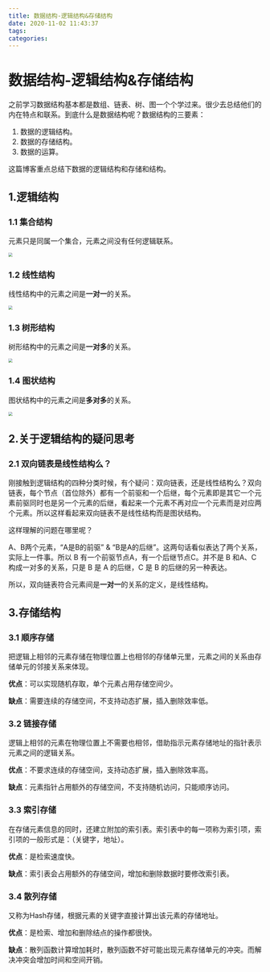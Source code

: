 ```yaml
---
title: 数据结构-逻辑结构&存储结构
date: 2020-11-02 11:43:37
tags:
categories:
---
```

# 数据结构-逻辑结构&存储结构

之前学习数据结构基本都是数组、链表、树、图一个个学过来。很少去总结他们的内在特点和联系。到底什么是数据结构呢？数据结构的三要素：

1. 数据的逻辑结构。
2. 数据的存储结构。
3. 数据的运算。

这篇博客重点总结下数据的逻辑结构和存储和结构。

## 1.逻辑结构

### 1.1 集合结构

元素只是同属一个集合，元素之间没有任何逻辑联系。

<img src="https://stonerivers.oss-cn-beijing.aliyuncs.com/7TKOAFERXAFR9D96GGQT.png" style="zoom:50%;" />

### 1.2 线性结构

线性结构中的元素之间是**一对一**的关系。

<img src="https://stonerivers.oss-cn-beijing.aliyuncs.com/UJ8R4H7ES3K75M3IJCJJ.png" style="zoom:50%;" />

### 1.3 树形结构

树形结构中的元素之间是**一对多**的关系。

<img src="https://stonerivers.oss-cn-beijing.aliyuncs.com/06Y4TGDLP7AW3VDKDRF7.png" style="zoom:50%;" />

### 1.4 图状结构

图状结构中的元素之间是**多对多**的关系。

<img src="https://stonerivers.oss-cn-beijing.aliyuncs.com/QFY4KVIMCRDE6J6K8EG3.png" style="zoom:50%;" />

## 2.关于逻辑结构的疑问思考

### 2.1 双向链表是线性结构么？

刚接触到逻辑结构的四种分类时候，有个疑问：双向链表，还是线性结构么？双向链表，每个节点（首位除外）都有一个前驱和一个后继，每个元素即是其它一个元素前驱同时也是另一个元素的后继，看起来一个元素不再对应一个元素而是对应两个元素。所以这样看起来双向链表不是线性结构而是图状结构。

这样理解的问题在哪里呢？

A、B两个元素，“A是B的前驱” & “B是A的后继”。这两句话看似表达了两个关系，实际上一件事。所以 B 有一个前驱节点A，有一个后继节点C。并不是 B 和A、C构成一对多的关系，只是 B 是 A 的后继，C 是 B 的后继的另一种表达。

所以，双向链表符合元素间是**一对一**的关系的定义，是线性结构。

## 3.存储结构

### 3.1 顺序存储

把逻辑上相邻的元素存储在物理位置上也相邻的存储单元里，元素之间的关系由存储单元的邻接关系来体现。

**优点**：可以实现随机存取，单个元素占用存储空间少。

**缺点**：需要连续的存储空间，不支持动态扩展，插入删除效率低。

### 3.2 链接存储

逻辑上相邻的元素在物理位置上不需要也相邻，借助指示元素存储地址的指针表示元素之间的逻辑关系。

**优点**：不要求连续的存储空间，支持动态扩展，插入删除效率高。

**缺点**：元素指针占用额外的存储空间，不支持随机访问，只能顺序访问。

### 3.3 索引存储

在存储元素信息的同时，还建立附加的索引表。索引表中的每一项称为索引项，索引项的一般形式是：（关键字，地址）。

**优点**：是检索速度快。

**缺点**：索引表会占用额外的存储空间，增加和删除数据时要修改索引表。

### 3.4 散列存储

又称为Hash存储，根据元素的关键字直接计算出该元素的存储地址。

**优点**：是检索、增加和删除结点的操作都很快。

**缺点**：散列函数计算增加耗时，散列函数不好可能出现元素存储单元的冲突。而解决冲突会增加时间和空间开销。